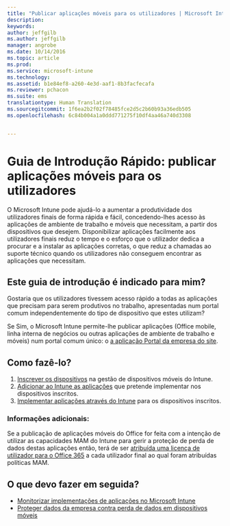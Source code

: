 ```yaml
---
title: "Publicar aplicações móveis para os utilizadores | Microsoft Intune"
description: 
keywords: 
author: jeffgilb
ms.author: jeffgilb
manager: angrobe
ms.date: 10/14/2016
ms.topic: article
ms.prod: 
ms.service: microsoft-intune
ms.technology: 
ms.assetid: b1e84ef8-a260-4e3d-aaf1-8b3facfecafa
ms.reviewer: pchacon
ms.suite: ems
translationtype: Human Translation
ms.sourcegitcommit: 1f6ea2b2f02f78485fce2d5c2b60b93a36edb505
ms.openlocfilehash: 6c84b004a1a0ddd771275f10df4aa46a740d3308


---
```


# Guia de Introdução Rápido: publicar aplicações móveis para os utilizadores
O Microsoft Intune pode ajudá-lo a aumentar a produtividade dos utilizadores finais de forma rápida e fácil, concedendo-lhes acesso às aplicações de ambiente de trabalho e móveis que necessitam, a partir dos dispositivos que desejem. Disponibilizar aplicações facilmente aos utilizadores finais reduz o tempo e o esforço que o utilizador dedica a procurar e a instalar as aplicações corretas, o que reduz a chamadas ao suporte técnico quando os utilizadores não conseguem encontrar as aplicações que necessitam.   

## Este guia de introdução é indicado para mim?
Gostaria que os utilizadores tivessem acesso rápido a todas as aplicações que precisam para serem produtivos no trabalho, apresentadas num portal comum independentemente do tipo de dispositivo que estes utilizam?

Se Sim, o Microsoft Intune permite-lhe publicar aplicações (Office mobile, linha interna de negócios ou outras aplicações de ambiente de trabalho e móveis) num portal comum único: o [a aplicação Portal da empresa do site](/intune/enduser/company-portal-frequently-asked-questions).

## Como fazê-lo?
1.  [Inscrever os dispositivos](/intune/deploy-use/enroll-devices-in-microsoft-intune) na gestão de dispositivos móveis do Intune.
2.  [Adicionar ao Intune as aplicações](/intune/deploy-use/add-apps-for-mobile-devices-in-microsoft-intune) que pretende implementar nos dispositivos inscritos.
3.  [Implementar aplicações através do Intune](/intune/deploy-use/deploy-apps) para os dispositivos inscritos.

### Informações adicionais:
Se a publicação de aplicações móveis do Office for feita com a intenção de utilizar as capacidades MAM do Intune para gerir a proteção de perda de dados destas aplicações então, terá de ser [atribuída uma licença de utilizador para o Office 365](https://support.office.com/article/Assign-or-remove-licenses-for-Office-365-for-business-997596b5-4173-4627-b915-36abac6786dc) a cada utilizador final ao qual foram atribuídas políticas MAM.

## O que devo fazer em seguida?
- [Monitorizar implementações de aplicações no Microsoft Intune](/intune/deploy-use/monitor-apps-in-microsoft-intune)
- [Proteger dados da empresa contra perda de dados em dispositivos móveis](/intune/deploy-use/protect-app-data-using-mobile-app-management-policies-with-microsoft-intune)



<!--HONumber=Oct16_HO3-->


